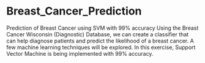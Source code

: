 # Breast_Cancer_Prediction
Prediction of Breast Cancer using SVM with 99% accuracy
Using the Breast Cancer Wisconsin (Diagnostic) Database, we can create a classifier that can help diagnose patients and predict the likelihood of a breast cancer. A few machine learning techniques will be explored. In this exercise, Support Vector Machine is being implemented with 99% accuracy.
